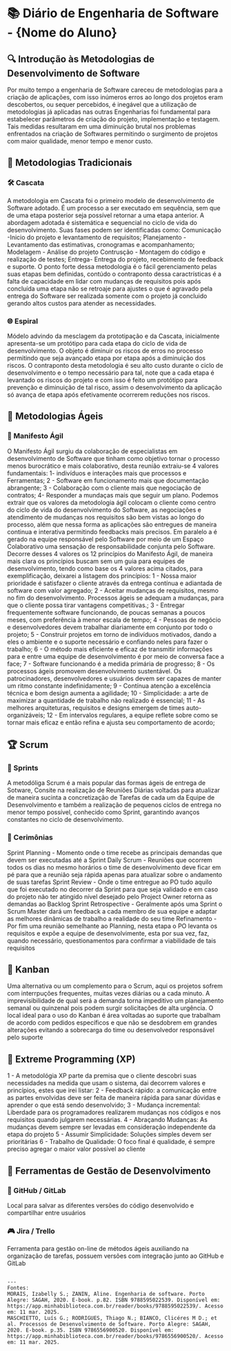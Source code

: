 # 📚 Diário de Engenharia de Software - {Nome do Aluno}

## 🔍 Introdução às Metodologias de Desenvolvimento de Software  
Por muito tempo a engenharia de Software careceu de metodologias para a criação de aplicações, com isso inúmeros erros ao longo dos projetos eram descobertos, ou sequer percebidos, é inegável que a utilização de metodologias já aplicadas nas outras Engenharias foi fundamental para estabelecer parâmetros de criação do projeto, implementação e testagem. Tais medidas resultaram em uma diminuição brutal nos problemas enfrentados na criação de Softwares permitindo o surgimento de projetos com maior qualidade, menor tempo e menor custo.

## 📖 Metodologias Tradicionais  
### 🛠️ Cascata  
A metodologia em Cascata foi o primeiro modelo de desenvolvimento de Software adotado. É um processo a ser executado em sequência, sem que de uma etapa posterior seja possível retornar a uma etapa anterior. A abordagem adotada é sistemática e sequencial no ciclo de vida do desenvolvimento. Suas fases podem ser identificadas como: 
Comunicação -Inicio do projeto e levantamento de requisitos; 
Planejamento - Levantamento das estimativas, cronogramas e acompanhamento;
Modelagem - Análise do projeto
Contrusção - Montagem do código e realização de testes;
Entrega- Entrega do projeto, recebimento de feedback e suporte.
O ponto forte dessa metodologia é o fácil gerenciamento pelas suas etapas bem definidas, contúdo o contraponto dessa caractrísticas é a falta de capacidade em lidar com mudanças de requisitos pois após concluída uma etapa não se retroaje para ajustes o que é agravado pela entrega do Software ser realizada somente com o projeto já concluido gerando altos custos para atender as necessidades.

### 🌐 Espiral  
Módelo advindo da mesclagem da prototipação e da Cascata, inicialmente apresenta-se um protótipo para cada etapa do ciclo de vida de desenvolvimento. O objeto é diminuir os riscos de erros no processo permitindo que seja avançado etapa por etapa após a diminuição dos riscos. O contraponto desta metodologia é seu alto custo durante o ciclo de desenvolvimento e o tempo necessário para tal, note que a cada etapa é levantado os riscos do projeto e com isso é feito um protótipo para prevenção e diminuição de tal risco, assim o desenvolvimento da aplicação só avança de etapa após efetivamente ocorrerem reduções nos riscos.

## 💪 Metodologias Ágeis  
### 📖 Manifesto Ágil  
O Manifesto Ágil surgiu da colaboração de especialistas em desenvolvimento de Software que tinham como objetivo tornar o processo menos burocrático e mais colaborativo, desta reunião extraiu-se 4 valores fundamentais:
1- indivíduos e interações mais que processos e Ferramentas;
2 - Software em funcionamento mais que documentação abrangente;
3 - Colaboração com o cliente mais que negociação de contratos;
4- Responder a mundaças mais que seguir um plano.
Podemos extrair que os valores da metodologia ágil colocam o cliente como centro do ciclo de vida do desenvolvimento do Software, as negociações e atendimento de mudanças nos requisitos são bem vistas ao longo do processo, além que nessa forma as aplicações são entregues de maneira continua e interativa permitindo feedbacks mais precisos. Em paralelo a é gerado na equipe responsável pelo Software por meio de um Espaço Colaborativo uma sensação de responsabilidade conjunta pelo Software.
Decorre desses 4 valores os 12 princípios do Manifesto Ágil, de maneira mais clara os princípios buscam sem um guia para equipes de desenvolvimento, tendo como base os 4 valores acima citados, para exemplificação, deixarei a listagem dos princípios: 
1 - Nossa maior prioridade é satisfazer o cliente através da entrega contínua e adiantada de software com valor agregado;
2 - Aceitar mudanças de requisitos, mesmo no fim do desenvolvimento. Processos ágeis se adequam a mudanças, para que o cliente possa tirar vantagens competitivas.;
3 - Entregar frequentemente software funcionando, de poucas semanas a poucos meses, com preferência à menor escala de tempo;
4 - Pessoas de negócio e desenvolvedores devem trabalhar diariamente em conjunto por todo o projeto;
5 - Construir projetos em torno de indivíduos motivados, dando a eles o ambiente e o suporte necessário e confiando neles para fazer o trabalho;
6 - O método mais eficiente e eficaz de transmitir informações para e entre uma equipe de desenvolvimento é por meio de conversa face a face;
7 - Software funcionando é a medida primária de progresso;
8 - Os processos ágeis promovem desenvolvimento sustentável. Os patrocinadores, desenvolvedores e usuários devem ser capazes de manter um ritmo constante indefinidamente;
9 - Contínua atenção a excelência técnica e bom design aumenta a agilidade;
10 - Simplicidade: a arte de maximizar a quantidade de trabalho não realizado é essencial;
11 - As melhores arquiteturas, requisitos e designs emergem de times auto-organizáveis;
12 - Em intervalos regulares, a equipe reflete sobre como se tornar mais eficaz e então refina e ajusta seu comportamento de acordo;
## 🏆 Scrum  
### 📅 Sprints  
A metodóliga Scrum é a mais popular das formas ágeis de entrega de Sotware, Consite na realização de Reuniões Diárias voltadas para atualizar de maneira sucinta a concretização de Tarefas de cada um da Equipe de Desenvolvimento e também a realização de pequenos ciclos de entrega no menor tempo possível, conhecido como Sprint, garantindo avanços constantes no ciclo de desenvolvimento. 

### 💬 Cerimônias  
Sprint Planning - Momento onde o time recebe as principais demandas que devem ser executadas até a Sprint
Daily Scrum - Reuniões que ocorrem todos os dias no mesmo horários o time de desenvolvimento deve ficar em pé para que a reunião seja rápida apenas para atualizar sobre o andamento de suas tarefas
Sprint Review - Onde o time entregue ao PO tudo aquilo que foi executado no decorrer da Sprint para que seja validado e em caso do projeto não ter atingido nível desejado pelo Project Owner retorna as demandas ao Backlog
Sprint Retrospective - Geralmente após uma Sprint o Scrum Master dará um feedback a cada membro de sua equipe e adaptar as melhores dinâmicas de trabalho a realidade do seu time
Refinamento - Por fim uma reunião semelhante ao Planning, nesta etapa o PO levanta os requisitos e expõe a equipe de desenvolvimente, esta por sua vez, faz, quando necessário, questionamentos para confirmar a viabilidade de tais requisitos 

## 🎯 Kanban  
Uma alternativa ou um complemento  para o Scrum, aqui os projetos sofrem com interrpuções frequentes, muitas vezes diárias ou a cada minuto. A imprevisibilidade de qual será a demanda torna impeditivo um planejamento semanal ou quinzenal pois podem surgir solicitações de alta urgência. O local ideal para o uso do Kanban é área voltadas ao suporte que trabalham de acordo com pedidos específicos e que não se desdobrem em grandes alterações evitando a sobrecarga do time ou desenvolvedor responsável pelo suporte

## 🚀 Extreme Programming (XP)  
1 - A metodológia XP parte da premisa que o cliente descobri suas necessidades na medida que usam o sistema, dai decorrem valores e princípios, estes que irei listar: 
2 - Feedback rápido: a comunicação entre as partes envolvidas deve ser feita de maneira rápida para sanar dúvidas e aprender o que está sendo desenvolvido;
3 - Mudança incremental: Liberdade para os programadores realizarem mudanças nos códigos e nos requisitos quando julgarem necessárias.
4 - Abraçando Mudanças: As mudanças devem sempre ser levadas em consideração independente da etapa do projeto
5 - Assumir Simplicidade: Soluções simples devem ser prioritárias
6 - Trabalho de Qualidade: O foco final é qualidade, é sempre preciso agregar o maior valor possível ao cliente

## 🔧 Ferramentas de Gestão de Desenvolvimento  
### 💪 GitHub / GitLab  
 Local para salvar as diferentes versões do código desenvolvido e compartilhar entre usuários

### 🎮 Jira / Trello  
Ferramenta para gestão on-line de métodos ágeis auxiliando na organização de tarefas, possuem versões com integração junto ao GitHub e GitLab
```

---
Fontes:
MORAIS, Izabelly S.; ZANIN, Aline. Engenharia de software. Porto Alegre: SAGAH, 2020. E-book. p.82. ISBN 9788595022539. Disponível em: https://app.minhabiblioteca.com.br/reader/books/9788595022539/. Acesso em: 11 mar. 2025.
MASCHIETTO, Luís G.; RODRIGUES, Thiago N.; BIANCO, Clicéres M D.; et al. Processos de Desenvolvimento de Software. Porto Alegre: SAGAH, 2020. E-book. p.35. ISBN 9786556900520. Disponível em: https://app.minhabiblioteca.com.br/reader/books/9786556900520/. Acesso em: 11 mar. 2025.
